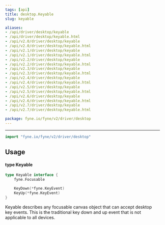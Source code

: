 ```yaml
---
tags: [api]
title: desktop.Keyable
slug: keyable

aliases:
- /api/driver/desktop/keyable
- /api/driver/desktop/keyable.html
- /api/v2.0/driver/desktop/keyable
- /api/v2.0/driver/desktop/keyable.html
- /api/v2.1/driver/desktop/keyable
- /api/v2.1/driver/desktop/keyable.html
- /api/v2.2/driver/desktop/keyable
- /api/v2.2/driver/desktop/keyable.html
- /api/v2.3/driver/desktop/keyable
- /api/v2.3/driver/desktop/keyable.html
- /api/v2.4/driver/desktop/keyable
- /api/v2.4/driver/desktop/keyable.html
- /api/v2.5/driver/desktop/keyable
- /api/v2.5/driver/desktop/keyable.html
- /api/v2.6/driver/desktop/keyable
- /api/v2.6/driver/desktop/keyable.html
- /api/v2.7/driver/desktop/keyable
- /api/v2.7/driver/desktop/keyable.html

package: fyne.io/fyne/v2/driver/desktop
---
```



---
```go
import "fyne.io/fyne/v2/driver/desktop"
```

## Usage

#### type Keyable

```go
type Keyable interface {
	fyne.Focusable

	KeyDown(*fyne.KeyEvent)
	KeyUp(*fyne.KeyEvent)
}
```

Keyable describes any focusable canvas object that can accept desktop key events. This is the traditional key down and up event that is not applicable to all devices.
